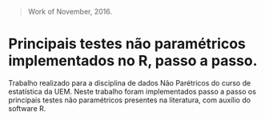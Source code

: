 > Work of November, 2016.

# Principais testes não paramétricos implementados no R, passo a passo.

Trabalho realizado para a disciplina de dados Não Parétricos do curso de estatística da UEM. Neste trabalho foram implementados passo a passo os principais testes não paramétricos presentes na literatura, com auxílio do software R. 
